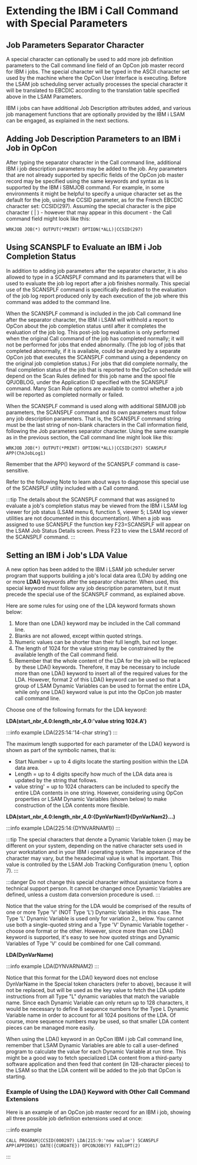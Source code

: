 # Extending the IBM i Call Command with Special Parameters

## Job Parameters Separator Character

A special character can optionally be used to add more job definition parameters to the Call command line field of an OpCon job master record for IBM i jobs. The special character will be typed in the ASCII character set used by the machine where the OpCon User Interface is executing. Before the LSAM job scheduling server actually processes the special character it will be translated to EBCDIC according to the translation table specified above in the LSAM Parameters.

IBM i jobs can have additional Job Description attributes added, and various job management functions that are optionally provided by the IBM i LSAM can be engaged, as explained in the next sections.

## Adding Job Description Parameters to an IBM i Job in OpCon

After typing the separator character in the Call command line, additional IBM i job description parameters may be added to the job. Any parameters that are not already supported by specific fields of the OpCon job master record may be specified using the same keywords and syntax as is supported by the IBM i SBMJOB command. For example, in some environments it might be helpful to specify a unique character set as the default for the job, using the CCSID  parameter, as for the French EBCDIC character set: CCSID(297). Assuming the special character is the pipe character ( \| ) - however that may appear in this document - the Call command field might look like this:
```
WRKJOB JOB(*) OUTPUT(*PRINT) OPTION(*ALL)|CCSID(297)
```
## Using SCANSPLF to Evaluate an IBM i Job Completion Status

In addition to adding job parameters after the separator character, it is also allowed to type in a SCANSPLF command and its parameters that will be used to evaluate the job log report after a job finishes normally. This special use of the SCANSPLF command is specifically dedicated to the evaluation of the job log report produced only by each execution of the job where this command was added to the command line. 

When the SCANSPLF command is included in the job Call command line after the separator character, the IBM i LSAM will withhold a report to OpCon about the job completion status until after it completes the evaluation of the job log. This post-job log evaluation is only performed when the original Call command of the job has completed normally; it will not be performed for jobs that ended abnormally. (The job log of jobs that completed abnormally, if it is available, could be analyzed by a separate OpCon job that executes the SCANSPLF command using a dependency on the original job completion status.) For jobs that did complete normally, the final completion status of the job that is reported to the OpCon schedule will depend on the Scan Rules defined for this job name and the spool file QPJOBLOG, under the Application ID specified with the SCANSPLF command. Many Scan Rule options are available to control whether a job will be reported as completed normally or failed.

When the SCANSPLF command is used along with additional SBMJOB job parameters, the SCANSPLF command and its own parameters must follow any job description parameters. That is, the SCANSPLF command string must be the last string of non-blank characters in the Call information field, following the Job parameters separator character. Using the same example as in the previous section, the Call command line might look like this:
```
WRKJOB JOB(*) OUTPUT(*PRINT) OPTION(*ALL)|CCSID(297) SCANSPLF
APP(ChkJobLog1)
```
Remember that the APP() keyword of the SCANSPLF command is case-sensitive.

Refer to the following Note to learn about ways to diagnose this special
use of the SCANSPLF utility included with a Call command.

:::tip
The details about the SCANSPLF command that was assigned to evaluate a job's completion status may be viewed from the IBM i LSAM log viewer for job status (LSAM menu 6, function 5, viewer 5; LSAM log viewer utilities are not documented in this documentation). When a job was assigned to use SCANSPLF the function key F23=SCANSPLF will appear on the LSAM Job Status Details screen. Press F23 to view the LSAM record of the SCANSPLF command.
:::

## Setting an IBM i Job's LDA Value

A new option has been added to the IBM i LSAM job scheduler server program that supports building a job's local data area (LDA) by adding one or more **LDA()** keywords after the separator character. When used, this special keyword must follow any job description parameters, but it must precede the special use of the SCANSPLF command, as explained above.

Here are some rules for using one of the LDA keyword formats shown below:

1. More than one LDA() keyword may be included in the Call command line.
2. Blanks are not allowed, except within quoted strings.
3. Numeric values can be shorter than their full length, but not longer.
4. The length of 1024 for the value string may be constrained by the available length of the Call command field.
5. Remember that the whole content of the LDA for the job will be replaced by these LDA() keywords. Therefore, it may be necessary to include more than one LDA() keyword to insert all of the required values for the LDA. However, format 2 of this LDA() keyword can be used so that a group of LSAM Dynamic Variables can be used to format   the entire LDA, while only one LDA() keyword value is put into the OpCon job master call command line.

Choose one of the following formats for the LDA keyword:

**LDA(start_nbr_4.0:length_nbr_4.0:'value string 1024.A')**

:::info example
LDA(225:14:'14-char string')
:::

The maximum length supported for each parameter of the LDA() keyword is shown as part of the symbolic names, that is:

- Start Number = up to 4 digits locate the starting position within the LDA data area.
- Length = up to 4 digits specify how much of the LDA data area is updated by the string that follows.
- value string' = up to 1024 characters can be included to specify the entire LDA contents in one string. However, considering using OpCon properties or LSAM Dynamic Variables (shown below) to make construction of the LDA contents more flexible.

**LDA(start_nbr_4.0:length_nbr_4.0:{DynVarNam1}{DynVarNam2}...)**

:::info example
LDA(225:14:{DYNVARNAM1})
:::

:::tip
The special characters that denote a Dynamic Variable token {} may be different on your system, depending on the native character sets used in your workstation and in your IBM i operating system. The appearance of the character may vary, but the hexadecimal value is what is important. This value is controlled by the LSAM Job Tracking Configuration (menu 1, option 7).
:::

:::danger
Do not change this special character without assistance from a technical support person. It cannot be changed once Dynamic Variables are defined, unless a custom data conversion procedure is used.
:::

Notice that the value string for the LDA would be comprised of the results of one or more Type 'V' (NOT Type 'L') Dynamic Variables in this case. The Type 'L' Dynamic Variable is used only for variation 2., below. You cannot use both a single-quoted string and a Type 'V' Dynamic Variable together - choose one format or the other. However, since more than one LDA() keyword is supported, it's easy to see how quoted strings and Dynamic Variables of Type 'V' could be combined for one Call command.

**LDA(DynVarName)**

:::info example
LDA(DYNVARNAM2)
:::

Notice that this format for the LDA() keyword does not enclose DynVarName in the Special token characters (refer to above), because it will not be replaced, but will be used as the key value to fetch the LDA update instructions from all Type "L" dynamic variables that match the variable name. Since each Dynamic Variable can only return up to 128 characters, it would be necessary to define 8 sequence numbers for the Type L Dynamic Variable name in order to account for all 1024 positions of the LDA. Of course, more sequence numbers may be used, so that smaller LDA content pieces can be managed more easily.

When using the LDA() keyword in an OpCon IBM i job Call command line, remember that LSAM Dynamic Variables are able to call a user-defined program to calculate the value for each Dynamic Variable at run time. This might be a good way to fetch specialized LDA content from a third-party software  application and then feed that content (in 128-character pieces) to the LSAM so that the LDA content will be added to the job that OpCon is starting. 

### Example of Using the LDA() Keyword with Other Call Command Extensions

Here is an example of an OpCon job master record for an IBM i job, showing all three possible job definition extensions used at once:

:::info example
```
CALL PROGRAM|CCSID(000297) LDA(215:9:'new value') SCANSPLF
APP(APPID01) DATE({CURDATE}) OPCONJOB(Y) FAILOPT(2)
```
:::
